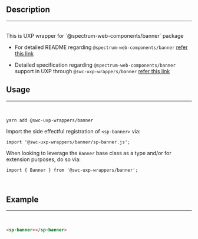 ## Description

---

<br />
This is UXP wrapper for `@spectrum-web-components/banner` package 
<br />

-   For detailed README regarding `@spectrum-web-components/banner` [refer this link](https://www.npmjs.com/package/@spectrum-web-components/banner/v/0.9.2)

-   Detailed specification regarding `@spectrum-web-components/banner` support in UXP through `@swc-uxp-wrappers/banner` [refer this link](https://developer.adobe.com/photoshop/uxp/2022/uxp-api/reference-spectrum/swc/)

## Usage

---

<br />

```
yarn add @swc-uxp-wrappers/banner
```

Import the side effectful registration of `<sp-banner>` via:

```
import '@swc-uxp-wrappers/banner/sp-banner.js';
```

When looking to leverage the `Banner` base class as a type and/or for extension purposes, do so via:

```
import { Banner } from '@swc-uxp-wrappers/banner';
```

<br />

## Example

---

<br />

```html
<sp-banner></sp-banner>
```
